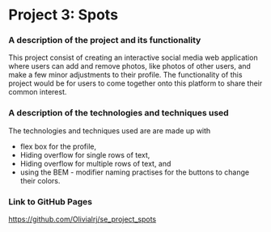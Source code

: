 # Project 3: Spots

### A description of the project and its functionality

This project consist of creating an interactive social media web application where users can add and remove photos, like photos of other users, and make a few minor adjustments to their profile. The functionality of this project would be for users to come together onto this platform to share their common interest.

### A description of the technologies and techniques used

The technologies and techniques used are are made up with

- flex box for the profile,
- Hiding overflow for single rows of text,
- Hiding overflow for multiple rows of text, and
- using the BEM - modifier naming practises for the buttons to change their colors.

### Link to GitHub Pages

https://github.com/Olivialrj/se_project_spots
